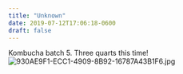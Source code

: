 ```yaml
---
title: "Unknown"
date: 2019-07-12T17:06:18-0600
draft: false
---
```


Kombucha batch 5\. Three quarts this time! ![930AE9F1-ECC1-4909-8B92-16787A43B1F6.jpg](http://ianwhitney.micro.blog/uploads/2019/513005f6d6.jpg)
